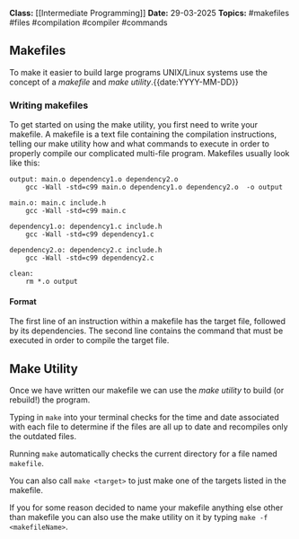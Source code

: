 **Class:** [[Intermediate Programming]]
**Date:** 29-03-2025
**Topics:**  #makefiles #files #compilation #compiler #commands

## Makefiles
To make it easier to build large programs UNIX/Linux systems use the concept of a *makefile* and *make utility*.{{date:YYYY-MM-DD}}

### Writing makefiles
To get started on using the make utility, you first need to write your makefile.
A makefile is a text file containing the compilation instructions, telling our make utility how and what commands to execute in order to properly compile our complicated multi-file program.
Makefiles usually look like this:

```
output: main.o dependency1.o dependency2.o
	gcc -Wall -std=c99 main.o dependency1.o dependency2.o  -o output

main.o: main.c include.h
	gcc -Wall -std=c99 main.c

dependency1.o: dependency1.c include.h
	gcc -Wall -std=c99 dependency1.c

dependency2.o: dependency2.c include.h
	gcc -Wall -std=c99 dependency2.c

clean: 
	rm *.o output
```

#### Format
The first line of an instruction within a makefile has the target file, followed by its dependencies. 
The second line contains the command that must be executed in order to compile the target file.

## Make Utility
Once we have written our makefile we can use the *make utility* to build (or rebuild!) the program.

Typing in `make` into your terminal checks for the time and date associated with each file to determine if the files are all up to date and recompiles only the outdated files.

Running `make` automatically checks the current directory for a file named `makefile`.

You can also call `make <target>` to just make one of the targets listed in the makefile.

If you for some reason decided to name your makefile anything else other than makefile you can also use the make utility on it by typing `make -f <makefileName>`.

